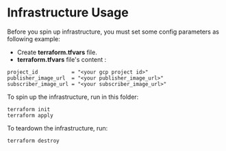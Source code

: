 # Infrastructure Usage

Before you spin up infrastructure, you must set some config parameters as following example:

- Create  **terraform.tfvars** file.
- **terraform.tfvars** file's content :

```
project_id           = "<your gcp project id>"
publisher_image_url  = "<your publisher_image_url>"
subscriber_image_url = "<your subscriber_image_url>"
```

To spin up the infrastructure, run in this folder:

```shell
terraform init
terraform apply 
```

To teardown the infrastructure, run:

```shell
terraform destroy
```
